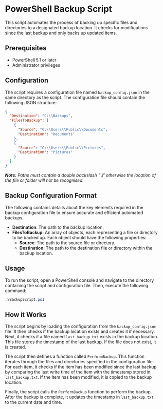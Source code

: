 # PowerShell Backup Script

This script automates the process of backing up specific files and directories to a designated backup location. It checks for modifications since the last backup and only backs up updated items.

## Prerequisites

- PowerShell 5.1 or later
- Administrator privileges

## Configuration

The script requires a configuration file named `backup_config.json` in the same directory as the script. The configuration file should contain the following JSON structure: 

```json
{
  "Destination": "C:\\Backups",
  "FilesToBackup": [
    {
      "Source": "C:\\Users\\Public\\Documents",
      "Destination": "Documents"
    },
    {
      "Source": "C:\\Users\\Public\\Pictures",
      "Destination": "Pictures"
    }
  ]
}
```
_**Note:** Paths must contain a double backslash "\\\\" otherwise the location of the file or folder will not be recognised._

## Backup Configuration Format
The following contains details about the key elements required in the backup configuration file to ensure accurate and efficient automated backups.

- **Destination**: The path to the backup location.
- **FilesToBackup**: An array of objects, each representing a file or directory to be backed up. Each object should have the following properties:
  - **Source**: The path to the source file or directory.
  - **Destination**: The path to the destination file or directory within the backup location.


## Usage

To run the script, open a PowerShell console and navigate to the directory containing the script and configuration file. Then, execute the following command:

```powershell
.\BackupScript.ps1
```

## How it Works

The script begins by loading the configuration from the `backup_config.json` file. It then checks if the backup location exists and creates it if necessary. Next, it checks if a file named `last_backup.txt` exists in the backup location. This file stores the timestamp of the last backup. If the file does not exist, it is created.

The script then defines a function called `PerformBackup`. This function iterates through the files and directories specified in the configuration file. For each item, it checks if the item has been modified since the last backup by comparing the last write time of the item with the timestamp stored in `last_backup.txt`. If the item has been modified, it is copied to the backup location.

Finally, the script calls the `PerformBackup` function to perform the backup. After the backup is complete, it updates the timestamp in `last_backup.txt` to the current date and time.

